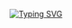 <p align="center">
  <a href="https://git.io/typing-svg">
    <img src="https://readme-typing-svg.herokuapp.com?font=Press+Start+2P&size=22&pause=1000&color=F71549&background=8C50A500&center=true&vCenter=true&width=485&height=68&lines=Hello+there+%F0%9F%91%8B;I+am+Lamyaa+Alghaihab" alt="Typing SVG" />
  </a>
</p>
